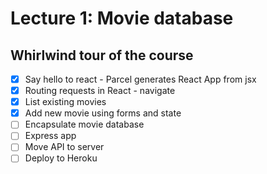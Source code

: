 # Lecture 1: Movie database

## Whirlwind tour of the course

* [x] Say hello to react - Parcel generates React App from jsx
* [x] Routing requests in React - navigate
* [x] List existing movies
* [x] Add new movie using forms and state
* [ ] Encapsulate movie database
* [ ] Express app
* [ ] Move API to server
* [ ] Deploy to Heroku

